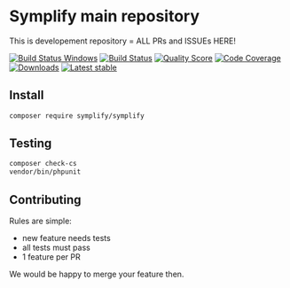 # Symplify main repository

This is developement repository = ALL PRs and ISSUEs HERE!

[![Build Status Windows](https://img.shields.io/appveyor/ci/tomasvotruba/Symplify.svg?style=flat-square)](https://ci.appveyor.com/project/TomasVotruba/Symplify)
[![Build Status](https://img.shields.io/travis/Symplify/Symplify.svg?style=flat-square)](https://travis-ci.org/Symplify/Symplify)
[![Quality Score](https://img.shields.io/scrutinizer/g/Symplify/Symplify.svg?style=flat-square)](https://scrutinizer-ci.com/g/Symplify/Symplify)
[![Code Coverage](https://img.shields.io/scrutinizer/coverage/g/Symplify/Symplify.svg?style=flat-square)](https://scrutinizer-ci.com/g/Symplify/Symplify)
[![Downloads](https://img.shields.io/packagist/dt/symplify/symplify.svg?style=flat-square)](https://packagist.org/packages/symplify/symplify)
[![Latest stable](https://img.shields.io/packagist/v/symplify/symplify.svg?style=flat-square)](https://packagist.org/packages/symplify/symplify)


## Install

```bash
composer require symplify/symplify
```


## Testing

```bash
composer check-cs
vendor/bin/phpunit
```


## Contributing

Rules are simple:

- new feature needs tests
- all tests must pass
- 1 feature per PR

We would be happy to merge your feature then.

